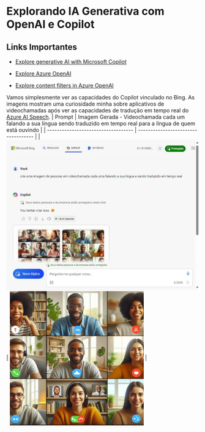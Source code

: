 # Explorando IA Generativa com OpenAI e Copilot

## Links Importantes
- [Explore generative AI with Microsoft Copilot](https://microsoftlearning.github.io/mslearn-ai-fundamentals/Instructions/Labs/12-generative-ai.html)

- [Explore Azure OpenAI](https://microsoftlearning.github.io/mslearn-ai-fundamentals/Instructions/Labs/13-azure-openai.html)

- [Explore content filters in Azure OpenAI](https://microsoftlearning.github.io/mslearn-ai-fundamentals/Instructions/Labs/14-azure-openai-content-filters.html)


Vamos simplesmente ver as capacidades do Copilot vinculado no Bing. As imagens mostram uma curiosidade minha sobre aplicativos de videochamadas após ver as capacidades de tradução em tempo real do [Azure AI Speech](https://azure.microsoft.com/en-us/products/ai-services/ai-speech).
| Prompt                            | Imagem Gerada - Videochamada cada um falando a sua língua sendo traduzido em tempo real para a língua de quem está ouvindo | 
| ----------------------------------- | ----------------------------------- |
| <img src="inputs/promptgen1.jpeg" alt="Prompt" width="950vw"/> |  <img src="inputs/gen1.jpg" alt="Imagem Gerada" align="center" width="350vw"/> |
